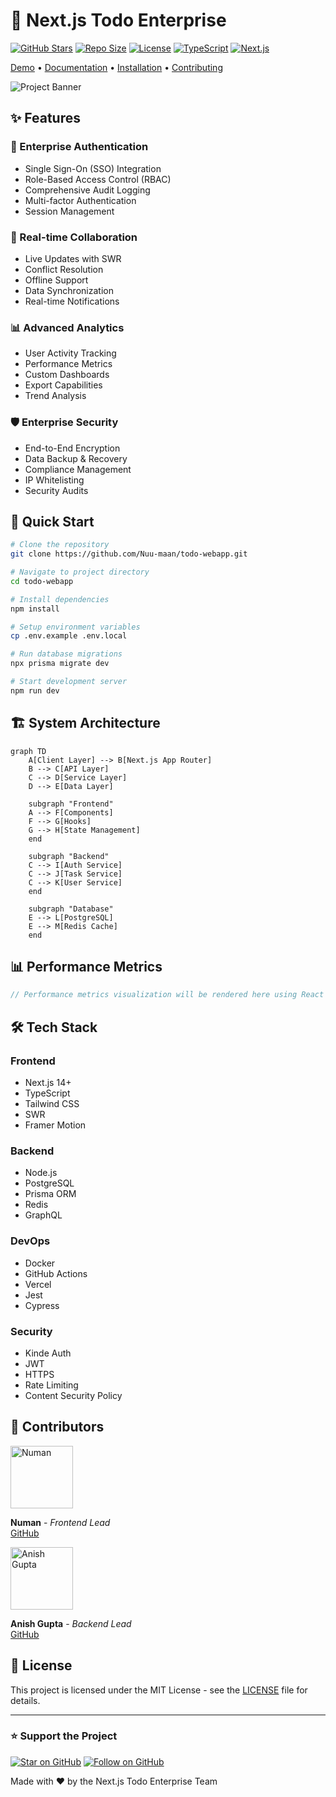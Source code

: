 # 🚀 Next.js Todo Enterprise

[![GitHub Stars](https://img.shields.io/github/stars/Nuu-maan/todo-webapp?style=for-the-badge&logo=starship&color=F4D03F&labelColor=000000)](https://github.com/Nuu-maan/todo-webapp/stargazers)
[![Repo Size](https://img.shields.io/github/repo-size/Nuu-maan/todo-webapp?style=for-the-badge&logo=github&color=3498DB&labelColor=000000)](https://github.com/Nuu-maan/todo-webapp)
[![License](https://img.shields.io/github/license/Nuu-maan/todo-webapp?style=for-the-badge&logo=open-source-initiative&color=2ECC71&labelColor=000000)](LICENSE)
[![TypeScript](https://img.shields.io/badge/TypeScript-v5.0+-007ACC?style=for-the-badge&logo=typescript&logoColor=white&labelColor=000000)](https://www.typescriptlang.org/)
[![Next.js](https://img.shields.io/badge/Next.js-v14.0+-000000?style=for-the-badge&logo=next.js&logoColor=white)](https://nextjs.org/)

[Demo](https://todo-webapp-demo.vercel.app) • [Documentation](#documentation) • [Installation](#-installation) • [Contributing](#-contributing)

![Project Banner](https://i.pinimg.com/736x/0f/ed/9c/0fed9c050dba713078325dfb028ceeb5.jpg)

## ✨ Features

### 🔐 Enterprise Authentication
- Single Sign-On (SSO) Integration
- Role-Based Access Control (RBAC)
- Comprehensive Audit Logging
- Multi-factor Authentication
- Session Management

### 🔄 Real-time Collaboration
- Live Updates with SWR
- Conflict Resolution
- Offline Support
- Data Synchronization
- Real-time Notifications

### 📊 Advanced Analytics
- User Activity Tracking
- Performance Metrics
- Custom Dashboards
- Export Capabilities
- Trend Analysis

### 🛡️ Enterprise Security
- End-to-End Encryption
- Data Backup & Recovery
- Compliance Management
- IP Whitelisting
- Security Audits

## 🚀 Quick Start

```bash
# Clone the repository
git clone https://github.com/Nuu-maan/todo-webapp.git

# Navigate to project directory
cd todo-webapp

# Install dependencies
npm install

# Setup environment variables
cp .env.example .env.local

# Run database migrations
npx prisma migrate dev

# Start development server
npm run dev
```

## 🏗️ System Architecture

```mermaid
graph TD
    A[Client Layer] --> B[Next.js App Router]
    B --> C[API Layer]
    C --> D[Service Layer]
    D --> E[Data Layer]
    
    subgraph "Frontend"
    A --> F[Components]
    F --> G[Hooks]
    G --> H[State Management]
    end
    
    subgraph "Backend"
    C --> I[Auth Service]
    C --> J[Task Service]
    C --> K[User Service]
    end
    
    subgraph "Database"
    E --> L[PostgreSQL]
    E --> M[Redis Cache]
    end
```

## 📊 Performance Metrics

```javascript
// Performance metrics visualization will be rendered here using React and Recharts
```

## 🛠️ Tech Stack

### Frontend
- Next.js 14+
- TypeScript
- Tailwind CSS
- SWR
- Framer Motion

### Backend
- Node.js
- PostgreSQL
- Prisma ORM
- Redis
- GraphQL

### DevOps
- Docker
- GitHub Actions
- Vercel
- Jest
- Cypress

### Security
- Kinde Auth
- JWT
- HTTPS
- Rate Limiting
- Content Security Policy

## 👥 Contributors

<img src="https://github.com/Nuu-maan.png" width="100" alt="Numan">

**Numan** - *Frontend Lead*  
[GitHub](https://github.com/Nuu-maan)

<img src="https://github.com/anisvsc.png" width="100" alt="Anish Gupta">

**Anish Gupta** - *Backend Lead*  
[GitHub](https://github.com/anisvsc)

## 📄 License

This project is licensed under the MIT License - see the [LICENSE](LICENSE) file for details.

---

### ⭐ Support the Project

[![Star on GitHub](https://img.shields.io/github/stars/Nuu-maan/todo-webapp?style=social)](https://github.com/Nuu-maan/todo-webapp/stargazers)
[![Follow on GitHub](https://img.shields.io/github/followers/Nuu-maan?style=social)](https://github.com/Nuu-maan)

Made with ❤️ by the Next.js Todo Enterprise Team